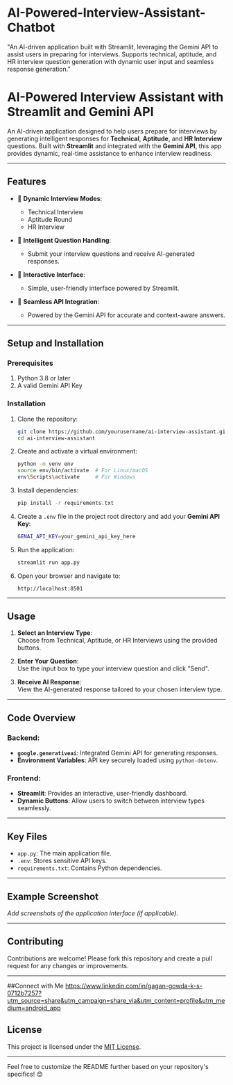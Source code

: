 # AI-Powered-Interview-Assistant-Chatbot
"An AI-driven application built with Streamlit, leveraging the Gemini API to assist users in preparing for interviews. Supports technical, aptitude, and HR interview question generation with dynamic user input and seamless response generation."
# AI-Powered Interview Assistant with Streamlit and Gemini API  

An AI-driven application designed to help users prepare for interviews by generating intelligent responses for **Technical**, **Aptitude**, and **HR Interview** questions. Built with **Streamlit** and integrated with the **Gemini API**, this app provides dynamic, real-time assistance to enhance interview readiness.

---

## Features  
- 🎯 **Dynamic Interview Modes**:  
   - Technical Interview  
   - Aptitude Round  
   - HR Interview  

- 💬 **Intelligent Question Handling**:  
   - Submit your interview questions and receive AI-generated responses.  

- 📱 **Interactive Interface**:  
   - Simple, user-friendly interface powered by Streamlit.  

- 🔄 **Seamless API Integration**:  
   - Powered by the Gemini API for accurate and context-aware answers.  

---

## Setup and Installation  

### Prerequisites  
1. Python 3.8 or later  
2. A valid Gemini API Key  

### Installation  

1. Clone the repository:  
   ```bash  
   git clone https://github.com/yourusername/ai-interview-assistant.git  
   cd ai-interview-assistant  
   ```  

2. Create and activate a virtual environment:  
   ```bash  
   python -m venv env  
   source env/bin/activate  # For Linux/macOS  
   env\Scripts\activate     # For Windows  
   ```  

3. Install dependencies:  
   ```bash  
   pip install -r requirements.txt  
   ```  

4. Create a `.env` file in the project root directory and add your **Gemini API Key**:  
   ```bash  
   GENAI_API_KEY=your_gemini_api_key_here  
   ```  

5. Run the application:  
   ```bash  
   streamlit run app.py  
   ```  

6. Open your browser and navigate to:  
   ```
   http://localhost:8501  
   ```  

---

## Usage  

1. **Select an Interview Type**:  
   Choose from Technical, Aptitude, or HR Interviews using the provided buttons.  

2. **Enter Your Question**:  
   Use the input box to type your interview question and click "Send".  

3. **Receive AI Response**:  
   View the AI-generated response tailored to your chosen interview type.  

---

## Code Overview  

### Backend:  
- **`google.generativeai`**: Integrated Gemini API for generating responses.  
- **Environment Variables**: API key securely loaded using `python-dotenv`.  

### Frontend:  
- **Streamlit**: Provides an interactive, user-friendly dashboard.  
- **Dynamic Buttons**: Allow users to switch between interview types seamlessly.  

---

## Key Files  

- `app.py`: The main application file.  
- `.env`: Stores sensitive API keys.  
- `requirements.txt`: Contains Python dependencies.  

---

## Example Screenshot  
_Add screenshots of the application interface (if applicable)._  

---

## Contributing  
Contributions are welcome! Please fork this repository and create a pull request for any changes or improvements.  

---
##Connect with Me 
https://www.linkedin.com/in/gagan-gowda-k-s-0712b7257?utm_source=share&utm_campaign=share_via&utm_content=profile&utm_medium=android_app


## License  
This project is licensed under the [MIT License](LICENSE).  

---  

Feel free to customize the README further based on your repository's specifics! 😊  
